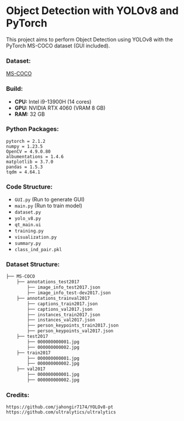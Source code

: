# Object Detection with YOLOv8 and PyTorch

This project aims to perform Object Detection using YOLOv8 with the PyTorch MS-COCO dataset (GUI included).

### Dataset: 
[MS-COCO](http://images.cocodataset.org)

### Build: 

- **CPU:** Intel i9-13900H (14 cores)
- **GPU:** NVIDIA RTX 4060 (VRAM 8 GB)
- **RAM:** 32 GB

### Python Packages:

	pytorch = 2.1.2
	numpy = 1.23.5
	OpenCV = 4.9.0.80
	albumentations = 1.4.6
	matplotlib = 3.7.0
	pandas = 1.5.3
	tqdm = 4.64.1

### Code Structure:

- `GUI.py` (Run to generate GUI)
- `main.py` (Run to train model)
- `dataset.py`
- `yolo_v8.py`
- `qt_main.ui`
- `training.py`
- `visualization.py`
- `summary.py`
- `class_ind_pair.pkl`

### Dataset Structure:
```bash
├── MS-COCO
    ├── annotations_test2017
        ├── image_info_test2017.json
        ├── image_info_test-dev2017.json
    ├── annotations_trainval2017
        ├── captions_train2017.json
        ├── captions_val2017.json
        ├── instances_train2017.json
        ├── instances_val2017.json
        ├── person_keypoints_train2017.json
        ├── person_keypoints_val2017.json
    ├── test2017
        ├── 000000000001.jpg
        ├── 000000000002.jpg
    ├── train2017
        ├── 000000000001.jpg
        ├── 000000000002.jpg
    ├── val2017
        ├── 000000000001.jpg
        ├── 000000000002.jpg
```

### Credits:

	https://github.com/jahongir7174/YOLOv8-pt
	https://github.com/ultralytics/ultralytics


	